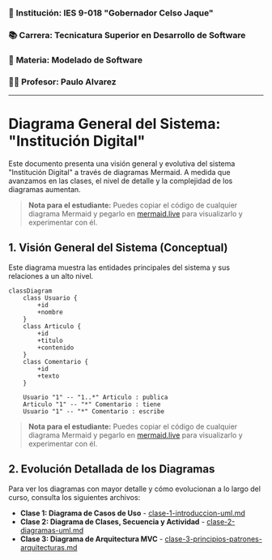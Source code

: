 ### 🏫 **Institución:** IES 9-018 "Gobernador Celso Jaque"
### 📚 **Carrera:** Tecnicatura Superior en Desarrollo de Software
### 📖 **Materia:** Modelado de Software
### 👨‍🏫 **Profesor:** Paulo Alvarez
---
# Diagrama General del Sistema: "Institución Digital"

Este documento presenta una visión general y evolutiva del sistema "Institución Digital" a través de diagramas Mermaid. A medida que avanzamos en las clases, el nivel de detalle y la complejidad de los diagramas aumentan.

> **Nota para el estudiante:** Puedes copiar el código de cualquier diagrama Mermaid y pegarlo en [mermaid.live](https://mermaid.live/) para visualizarlo y experimentar con él.

## 1. Visión General del Sistema (Conceptual)

Este diagrama muestra las entidades principales del sistema y sus relaciones a un alto nivel.

```mermaid
classDiagram
    class Usuario {
        +id
        +nombre
    }
    class Articulo {
        +id
        +titulo
        +contenido
    }
    class Comentario {
        +id
        +texto
    }

    Usuario "1" -- "1..*" Articulo : publica
    Articulo "1" -- "*" Comentario : tiene
    Usuario "1" -- "*" Comentario : escribe
```

> **Nota para el estudiante:** Puedes copiar el código de cualquier diagrama Mermaid y pegarlo en [mermaid.live](https://mermaid.live/) para visualizarlo y experimentar con él.

## 2. Evolución Detallada de los Diagramas

Para ver los diagramas con mayor detalle y cómo evolucionan a lo largo del curso, consulta los siguientes archivos:

*   **Clase 1: Diagrama de Casos de Uso** - [clase-1-introduccion-uml.md](./clase-1-introduccion-uml.md)
*   **Clase 2: Diagrama de Clases, Secuencia y Actividad** - [clase-2-diagramas-uml.md](./clase-2-diagramas-uml.md)
*   **Clase 3: Diagrama de Arquitectura MVC** - [clase-3-principios-patrones-arquitecturas.md](./clase-3-principios-patrones-arquitecturas.md)
